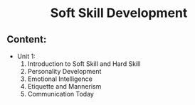 # <center>Soft Skill Development</center>
## Content:
 - Unit 1:
	 1. Introduction to Soft Skill and Hard Skill
	 2. Personality Development
	 3. Emotional Intelligence
	 4. Etiquette and Mannerism
	 5. Communication Today 
<!--stackedit_data:
eyJoaXN0b3J5IjpbMTIzNjY5OTYyNV19
-->